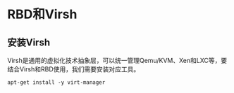 # RBD和Virsh

## 安装Virsh

Virsh是通用的虚拟化技术抽象层，可以统一管理Qemu/KVM、Xen和LXC等，要结合Virsh和RBD使用，我们需要安装对应工具。

```
apt-get install -y virt-manager
```
